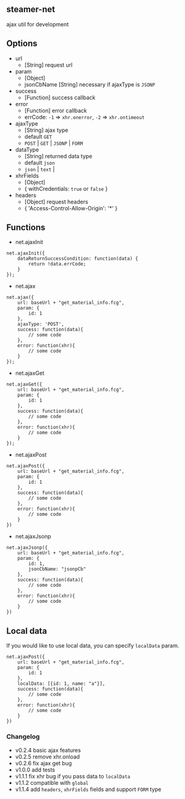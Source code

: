## steamer-net
ajax util for development


## Options
* url
	- [String] request url
* param
	- [Object]
	- jsonCbName [String] necessary if ajaxType is `JSONP`
* success
	- [Function] success callback
* error
	- [Function] error callback
    - errCode: `-1` => `xhr.onerror`, `-2` => `xhr.ontimeout`
* ajaxType
	- [String] ajax type
    - default `GET`
	- `POST` | `GET` | `JSONP` | `FORM`
* dataType
    - [String] returned data type
    - default `json`
    - `json` | `text` |
* xhrFields
    - [Object]
    - {
        withCredentials: `true` or `false`
    }
* headers
    - [Object] request headers
    - {
        'Access-Control-Allow-Origin': '*'
    }


## Functions
* net.ajaxInit
```
net.ajaxInit({
	dataReturnSuccessCondition: function(data) {
        return !data.errCode;
    }
});
```

* net.ajax
```
net.ajax({
    url: baseUrl + "get_material_info.fcg",
    param: {
    	id: 1
    },
    ajaxType: 'POST',
    success: function(data){
       	// some code
    },
    error: function(xhr){
    	// some code
    }
});
```

* net.ajaxGet
```
net.ajaxGet({
    url: baseUrl + "get_material_info.fcg",
    param: {
    	id: 1
    },
    success: function(data){
       	// some code
    },
    error: function(xhr){
    	// some code
    }
});
```

* net.ajaxPost
```
net.ajaxPost({
    url: baseUrl + "get_material_info.fcg",
    param: {
    	id: 1
    },
    success: function(data){
       	// some code
    },
    error: function(xhr){
    	// some code
    }
})
```
* net.ajaxJsonp
```
net.ajaxJsonp({
    url: baseUrl + "get_material_info.fcg",
    param: {
    	id: 1,
    	jsonCbName: "jsonpCb"
    },
    success: function(data){
       	// some code
    },
    error: function(xhr){
    	// some code
    }
})
```

## Local data
If you would like to use local data, you can specify `localData` param.

```
net.ajaxPost({
    url: baseUrl + "get_material_info.fcg",
    param: {
        id: 1
    },
    localData: [{id: 1, name: "a"}],
    success: function(data){
        // some code
    },
    error: function(xhr){
        // some code
    }
})
```

### Changelog
* v0.2.4 basic ajax features
* v0.2.5 remove xhr.onload
* v0.2.6 fix ajax get bug
* v1.0.0 add tests
* v1.1.1 fix xhr bug if you pass data to `localData`
* v1.1.2 compatible with `global`
* v1.1.4 add `headers`, `xhrFields` fields and support `FORM` type